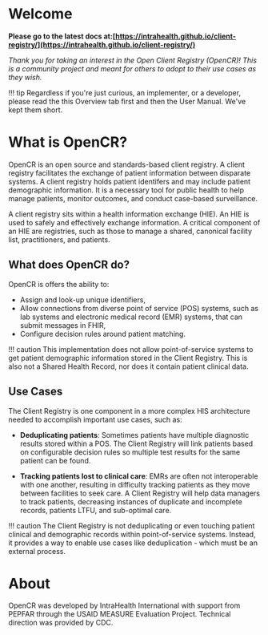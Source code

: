 # Welcome

**Please go to the latest docs at:[https://intrahealth.github.io/client-registry/](https://intrahealth.github.io/client-registry/)**

*Thank you for taking an interest in the Open Client Registry (OpenCR)! This is a community project and meant for others to adopt to their use cases as they wish.*

!!! tip
    Regardless if you're just curious, an implementer, or a developer, please read the this Overview tab first and then the User Manual. We've kept them short.

# What is OpenCR?

OpenCR is an open source and standards-based client registry. A client registry facilitates the exchange of patient information between disparate systems. A client registry holds patient identifers and may include patient demographic information. It is a necessary tool for public health to help manage patients, monitor outcomes, and conduct case-based surveillance.

A client registry sits within a health information exchange (HIE). An HIE is used to safely and effectively exchange information. A critical component of an HIE are registries, such as those to manage a shared, canonical facility list, practitioners, and patients. 

## What does OpenCR do?

OpenCR is offers the ability to:

* Assign and look-up unique identifiers,
* Allow connections from diverse point of service (POS) systems, such as lab systems and electronic medical record (EMR) systems, that can submit messages in FHIR,
* Configure decision rules around patient matching.

!!! caution
    This implementation does not allow point-of-service systems to get patient demographic information stored in the Client Registry. This is also not a Shared Health Record, nor does it contain patient clinical data.

## Use Cases

The Client Registry is one component in a more complex HIS architecture needed to accomplish important use cases, such as:

* **Deduplicating patients**: Sometimes patients have multiple diagnostic results stored within a POS. The Client Registry will link patients based on configurable decision rules so multiple test results for the same patient can be found. 

* **Tracking patients lost to clinical care**: EMRs are often not interoperable with one another, resulting in difficulty tracking patients as they move between facilities to seek care. A Client Registry will help data managers to track patients, decreasing instances of duplicate and incomplete records, patients LTFU, and sub-optimal care. 

!!! caution
    The Client Registry is not deduplicating or even touching patient clinical and demographic records within point-of-service systems. Instead, it provides a way to enable use cases like deduplication - which must be an external process. 

# About

OpenCR was developed by IntraHealth International with support from PEPFAR through the USAID MEASURE Evaluation Project. Technical direction was provided by CDC. 

